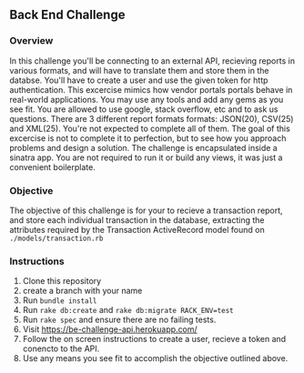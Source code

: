 ## Back End Challenge

### Overview

  In this challenge you'll be connecting to an external API, recieving reports in various formats, and will have to translate them and store them in the databse. You'll have to create a user and use the given token for http authentication. This excercise mimics how vendor portals portals behave in real-world applications. You may use any tools and add any gems as you see fit. You are allowed to use google, stack overflow, etc and to ask us questions. There are 3 different report formats formats: JSON(20), CSV(25) and XML(25). You're not expected to complete all of them.  The goal of this excercise is not to complete it to perfection, but to see how you approach problems and design a solution. The challenge is encapsulated inside a sinatra app. You are not required to run it or build any views, it was just a convenient boilerplate.

### Objective
  The objective of this challenge is for your to recieve a transaction report, and store each individual transaction in the database, extracting the attributes required by the Transaction ActiveRecord model found on `./models/transaction.rb`

### Instructions

1. Clone this repository
2. create a branch with your name
3. Run `bundle install`
4. Run `rake db:create` and `rake db:migrate RACK_ENV=test`
5. Run `rake spec` and ensure there are no failing tests. 
6. Visit https://be-challenge-api.herokuapp.com/
7. Follow the on screen instructions to create a user, recieve a token and conencto to the API.
8. Use any means you see fit to accomplish the objective outlined above. 
